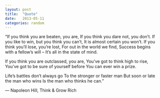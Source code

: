 ```yaml
---
layout: post
title:  "Quote"
date:   2013-05-11
categories: random
---
```


“If you think you are beaten, you are,
If you think you dare not, you don’t.
If you like to win, but you think you can’t,
It is almost certain you won’t.
If you think you’ll lose, you’re lost,
For out in the world we find,
Success begins with a fellow’s will –
It’s all in the state of mind.

If you think you are outclassed, you are,
You’ve got to think high to rise,
You’ve got to be sure of yourself before
You can ever win a prize.

Life’s battles don’t always go
To the stronger or faster man
But soon or late the man who wins
Is the man who thinks he can.”

— Napoleon Hill, Think & Grow Rich
